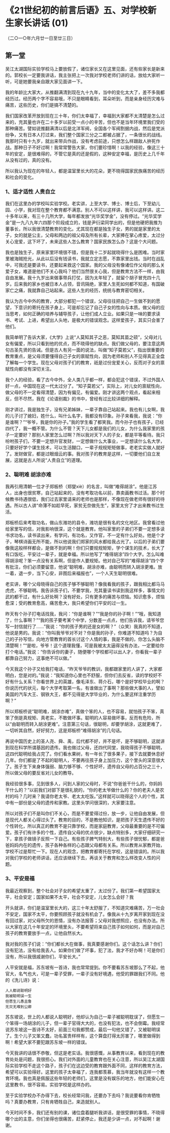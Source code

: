 # 《21世纪初的前言后语》五、对学校新生家长讲话 (01)

（二○一○年六月廿一日至廿三日）

## 第一堂

吴江太湖国际实验学校马上要放假了，诸位家长又在这里见面，还有些家长是新来的。郭校长一定要我讲话，我主张把上一次我对学校老师们讲的话，放给大家听一听，可是她要我亲自跟大家见面讲一下。

我的年龄比大家大，从推翻满清到现在九十九年，当中的变化太大了，差不多我都经历过。经历两个字不容易哦，不只是眼睛看到，耳朵听到，而是亲身经历灾难与痛苦，这些历史，你们是搞不清楚的。

我们国家改革开放到现在三十年，你们太幸福了，幸福到大家都不太清楚是怎么过来的，充其量也许在二十多岁以前受一点小的辛苦，但也不是当年环境里我们受的那种痛苦。譬如说推翻满清以后是北洋军阀，全国各个军阀割据内战，然后是党派纷争，又有日本人打过来，我们整个国家三分之二都被占据了，一条很长的战线。我那时只有十九岁，就出来带兵作战，没有考虑前途，只想怎么样跟敌人拚死作战。那种日子不好过啊！我常常警告大家，你们要珍惜啊！以我的经验，像这三十年的安定，是很难得的，不管它是真的还是假的，这种安定幸福，是历史上几千年从没有过的，真的没有。

所以我认为现在的年轻人，都是温室里长大的花朵，更不晓得国家民族痛苦的经历和社会的变化。

### 1、适才适性 人贵自立

我们在这里办的学校叫实验学校。老实讲，上至大学、博士、博士后，下至幼儿园、小学，我对现在整个教育都不满意。别人不可以这样讲，我可以这样讲。这二十多年以来，有三十几所大学，每年都发放“光华奖学金”，没有停过。“光华奖学金”是一九八九年六四那个阶段成立的，钱是尹衍梁同学出的，但是他硬把我推为董事长，所以我很清楚教育的变化。尤其现在都是独生子女，男的就是家里的太子，女的就是公主，父母和两边的祖父母及所有长辈，大家捧在掌心疼爱，太过分关心宠爱，这下坏了，未来这些人怎么教育？国家民族怎么办？这是个大问题。

我也是独生子，原来家里环境很不错，但是我十二岁起就晓得什么是困难。当时家里被海贼抢光，从此以后没有钱读书，我就立定志愿，不靠家里出钱。当时在战乱中，可我还是要读书，还要起来救这个国家。我的父母没有像诸位作父母的那么关爱子女，难道是他们不关心我吗？他们当然很关心我，但是教育方法不一样，由我自由发展。我十九岁出来做事带兵打仗，因为太年轻了，就留个胡子冒充四十几岁。后来我的家乡也被日本人占领，音讯隔绝，家里人生死如何都不知道，有国破家亡之痛，我就靠自己站起来。这些人生的经历，统统与教育密切相关。

我认为古今中外的教育，大部分都犯一个错误，父母往往把自己一生做不到的愿望，下意识的寄托在孩子身上，可是却忘记了自己子女的性向与本质。做父母的应当思考，如何正确的培养与辅导孩子，让他们成人立业。如果只是一味的要求读书、考试、上进，希望出人头地，是极大的错误观念。这样爱孩子，其实只会害了他们。

我简单明了告诉大家，《大学》上说“人莫知其子之恶，莫知其苗之硕”，父母对儿女有偏爱，所以只看到他的优点，而不晓得他的缺点。我们做父母的，要注意这两句古圣先贤的告诫。但是古人有另一面的说法，叫做“知子莫若父”，指出很重要的教育重点，是父母须要懂得自己子女的禀赋性向，因为老师和别人不见得真正全盘了解每一个学生。现在父母对孩子们的教育，祇是过份宠爱关心，反而对子女的禀赋性向都没有深切关注。

我个人的经验，看了古今中外，全人类几乎都一样，都会犯这个错误，不过外国人好一点，中国现在这一代太过分了。“知子莫若父”，实际上，对儿女的禀赋性向，做父母的不一定看得清楚，因为有偏见，有偏爱。刚才讲这两个观点，看起来相反，但不尽然，我在《论语别裁》的书中，曾经有过比较详细的解释。

刚才讲过，我是独生子，没有兄弟姊妹，一辈子靠自己站起来。我也有儿女啊，我的儿子讨了媳妇，姓什么，叫什么名字，我都没有印象。孙子来看我，我说：“你是谁啊？”“爷爷，我是你的孙子。”我的学生看了都笑我。而今孙子也有孩子，已经四代了，我一概不管。为什么不管？天下儿女都是我们的儿女，为什么我家里的孩子一定要好？那别人家里怎么过啊？所以我对天下人的子女，都是平等看待。我只吩咐孩子们，不要一定想升官发财，一定想做什么大事业，一定想读什么名大学，只要好好学个谋生技术，可以生活餬口，一辈子规规矩矩做事，老老实实做人就好了。发财做官，都是过眼烟云的事。我对孩子的教育是这样，一切要他们自立发展，这就是古人所说“人贵自立”的道理。

### 2、聪明难 胡涂亦难

我再引用清朝一位才子郑板桥（郑燮xiè）的名言，叫做“难得胡涂”。他是江苏人，出身也很贫寒，自己站起来的，没有考取功名以前，靠卖画教书过活。那个时候教书待遇很低，我们过去家里请来的老师也是那样，不像现在做老师有很好的待遇。所以古人讲“命薄不如趁早死，家贫无奈做先生”，家里太穷了才出来教书过生活。

郑板桥后来考取功名，做山东潍坊的县令，潍坊是很有名的文化地区。我曾看过他给家里写的信，对我影响很深，这个就是教育。他叫家里的子弟们不要一定想多读书求功名，读书读出来，有学问，有功名，又作官，不一定有什么好处。他是个才子，琴棋诗画无所不能，所以他说我们郑家的风水都给我占光了。以后的子弟们要像我这般样样都会，是做不到的啊！你们只要规规矩矩，学个谋生的技术，长大了有口饭吃，平安过一辈子，就是幸福。所以他写了“难得胡涂”四个大字。怎么叫难得胡涂呢？笨一点没有关系啊，但是作人要规矩。他对自己写的“难得胡涂”四个字有批注，你们必须要留意，他说“聪明难，胡涂亦难，由聪明而转入胡涂更难。放一着，退一步，当下心安，非图后来福报也”，一个人天生聪明很难。

老实讲，哪个父母晓得自己的孩子够不够聪明？像我看我的孩子，跟我相比都马马虎虎，不够聪明。我告诉孩子们，不要学我，充其量读书读到我这样多，事情文的武的都干过，有什么好处啊？没有好处，只有更多的痛苦与烦恼。知识愈多，烦恼愈深；受的教育愈高，痛苦愈大，我只希望你们平安的过一生。

昨天有个孙子打电话找我，我问：“你是谁啊？”“我是你的孙子啊！”“哦，我知道了，什么事啊？”“我的孩子要考某个中学，分数差一点点，他们告诉我，请爷爷您写一封信就行了……”我说：“你的孩子男的还是女的啊？”（众笑）我真的不知道，他说是男的。我说：“你叫我爷爷对不对？你是我的孙子，你难道不知道吗？为自己的子孙写信，向地方管教育的首长讨这个人情的事，我是不做的，你怎么头脑不清楚啊！”“是啦，爷爷！这个道理我懂，可是我被太太逼得没有办法，一定要给你打个电话。”我说：“你告诉你的妻子，随便哪个学校都可以出人才，你看我一辈子都靠自己努力，这事绝不可以做。”

今天我这个孙子又给我打电话，“昨天爷爷的教训，我都跟家里的人讲了，大家都明白，您是对的。”我说：“我知道你心里也不舒服，但你们去反省，读的学校好不好有什么关系？你看世界上的英雄，像毛泽东、蒋介石，哪个是好学校毕业的啊？你说历代的状元，每个大学考取第一名，有谁做出了事啊？那些做大事的人，譬如美国的汽车大王、钢铁大王，都不见得是大学毕业的，为什么要这样注重学历啊？”

所以郑板桥说“聪明难，胡涂亦难”，真做个笨的人，也不容易，就怕孩子不笨，真笨了倒是真规矩、真老实，不敢做坏事。聪明的人容易做坏事，反而有危险，所以“由聪明而转入胡涂更难”。注意第三句话，很聪明，却要学胡涂，这就更难了，一切听其自然，好好努力，这是郑板桥“难得胡涂”的几句话。

再说中国历史上的圣人尧、舜、禹，后代都不好，并不是坏，是不够聪明，这就讲到现在科学所谓基因的遗传。我也做过父母，还四代同堂，我晓得孩子不够聪明，这四代聪明给我占完了。你们看水果树，有一年长了很多果子，接下去就要休息好几年。你们都是了不起的聪明人，不要再往孩子身上加压力，这个里头的深意很大了。孩子生下来身体强弱、脑力够不够、个性好坏，遗传自父母的占百分之三十，所以做父母的要反省对儿女的教导。

我经验很多事，见到很多人，问到人家的父母时，不说“你爸爸干什么的，你妈妈干什么的？”以前我们对部下是很礼貌的，“你的老太爷做什么的？你的老夫人是农村的吗？几时来？我请你老太爷、老太太吃饭。”这样就可以晓得这个人的个性，其中有一部份是父母的遗传和家教。这里头学问很深的，大家要注意。

所以对孩子们不是叫你们不关心，而是不要爱得过份，放一步，让他自由发展，但是现代人都关心得过头了。教育的目的，不是教他知识，是把孩子天生遗传不好的个性转化，所以真正的教育不是只靠学校，而是家庭教育，父母最重要的是不可偏爱。孩子们有许多的个性，遗传自父母的优点很少，缺点特别多，大家仔细研究一下，拿孩子做镜子反照一下自己。有些孩子脾气特别大，有些孩子很忧郁，都是爸爸妈妈内在的遗传，孩子各种各样的心态跟父母都有关系。所以教育从家教开始，学校不过是帮忙一下。现在人的观念，把教育都寄托在学校，这是错误的。所以我对我们学校的老师讲话，还应该继续下去，再谈关于教育和怎么样改变人性的问题。

### 3、平安是福

我最近观察到，整个社会对子女的希望太重了，太过份了。我们第一希望国家太平，社会安定；国家如果不太平，社会不安定，儿女怎么会好？我

开头就讲，你们是温室里长大的，这三十年太舒服了，不知道灾难痛苦，万一社会不安定，国家不太平，你要照顾孩子就没有机会了。像我从十九岁离开家到现在没有回过家，对父母所欠的恩情，没有办法报答；父母对我想照应，也没有办法。所以大家在这几十年安定的环境里头，不要希望将来自己孩子如何如何，而是对自己孩子的教育要放手一点，让他自然长大。

我对我的孩子们说：“你们都长大在做事，我真要感谢你们。这个话怎么讲？你们没有犯法，没有给我丢人。如果你们做了坏事，犯了法，我才不好办啊！可是你们没有，所以我很戚谢你们，平安长大。”

人平安就是福，苏东坡有一首诗，我也常常提到。你不要看苏东坡那么了不起，他官大，名气也大，可是一辈子受罪，一辈子没有好境遇，他受的罪跟我们不同。他的《洗儿诗》说：

```
人人都说聪明好
我被聪明误一生
但愿生儿愚且鲁
无灾无难到公卿
```

苏东坡说，世上的人都说人聪明好，他却认为自己一辈子被聪明耽误了，但愿生一个笨得一场胡涂的儿子，但一辈子官得大大的，也没有犯法，也不会倒霉。我经常说苏东坡这一首诗不太好，前面三句我都赞成，最后一句他又错了，又被聪明误了。生个儿子又笨又蠢，功名富贵样样有，这个算盘打得太厉害了，哪里做得到啊！希望大家不要犯跟苏东坡一样的错误。

今天我讲的话很不恭敬，但这是老实话。我很感慨，从事教育以来，看到现在的教育处处是问题，我很担心。我们对外面的儿童教育也在关心注意，所以吴江太湖国际实验学校不走这个路子，孩子们在这边受的教育跟外面不同，这样的教育方法，希望可以实验得好。这里的孩子太幸福了，连我都羡慕，我当年就没有这样一个教育环境。我也真是佩服这些年轻的老师们，这里是没有娱乐的地方，他们能安心在这里教书，很不容易。实验学校是这样办的。

至于实验学校办不办得下去，校长经常问我，还要办下去吗？我说要看你肯牺牲吗？真要办教育，只有肯牺牲自己，来造就别人。

今天时间不多，我们还有别的课，诸位盘着腿听我讲话，是很受罪的事情，不晓得哪个出的主意，你们坐得也很痛苦，赶紧停止，我还是少讲一点，对不起啊！谢谢。

